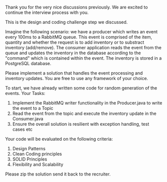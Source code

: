 Thank you for the very nice discussions previously. 
We are excited to continue the interview process with you.

This is the design and coding challenge step we discussed.

Imagine the following scenario: 
we have a producer which writes an event every 100ms to a RabbitMQ queue. This event is comprised of the item, quantity and whether the 
request is to add inventory or to substract inventory (add/remove). The consumer application reads the event from the queue and updates the
inventory in the database according to the "command" which is contained within the event. The inventory is stored in a PostgreSQL database.

Please implement a solution that handles the event processing and inventory updates. You are free to use any framework of your choice.

To start, we have already written some code for random generation of the events.
Your Tasks:
1) Implement the RabbitMQ writer functionality in the Producer.java to write the event to a Topic
2) Read the event from the topic and execute the inventory update in the Consumer.java
3) Ensure the overall solution is resilient with exception handling, test cases etc

Your code will be evaluated on the following criteria:
1) Design Patterns
2) Clean Coding principles
3) SOLID Principles
4) Flexibility and Scalability

Please zip the solution send it back to the recruiter.

